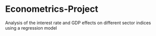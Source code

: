 # Econometrics-Project
Analysis of the interest rate and GDP effects on different sector indices using a regression model
